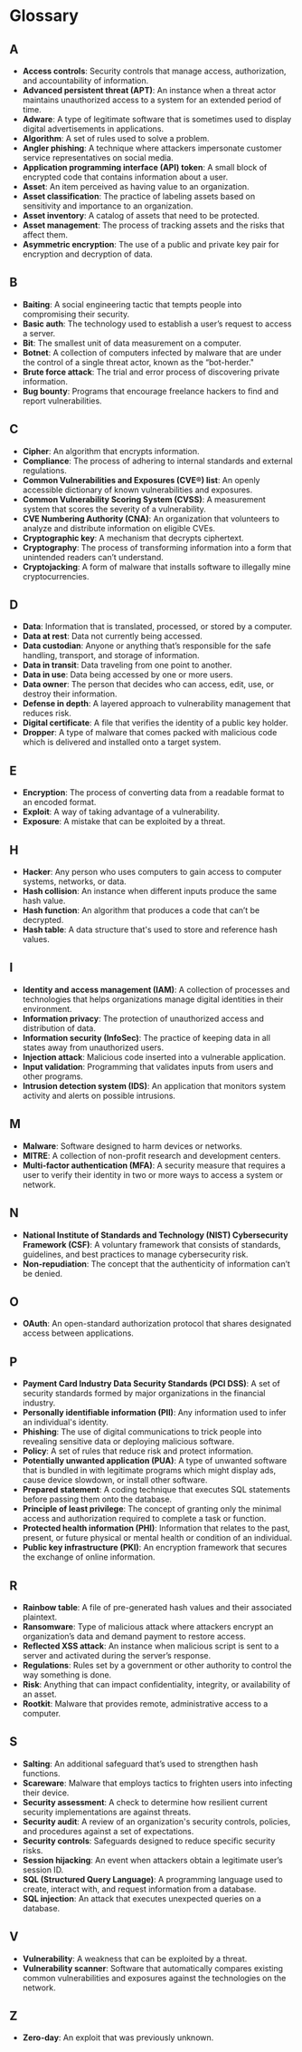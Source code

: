 # **Glossary**

## **A**

- **Access controls**: Security controls that manage access, authorization, and accountability of information.
- **Advanced persistent threat (APT)**: An instance when a threat actor maintains unauthorized access to a system for an extended period of time.
- **Adware**: A type of legitimate software that is sometimes used to display digital advertisements in applications.
- **Algorithm**: A set of rules used to solve a problem.
- **Angler phishing**: A technique where attackers impersonate customer service representatives on social media.
- **Application programming interface (API) token**: A small block of encrypted code that contains information about a user.
- **Asset**: An item perceived as having value to an organization.
- **Asset classification**: The practice of labeling assets based on sensitivity and importance to an organization.
- **Asset inventory**: A catalog of assets that need to be protected.
- **Asset management**: The process of tracking assets and the risks that affect them.
- **Asymmetric encryption**: The use of a public and private key pair for encryption and decryption of data.

## **B**

- **Baiting**: A social engineering tactic that tempts people into compromising their security.
- **Basic auth**: The technology used to establish a user’s request to access a server.
- **Bit**: The smallest unit of data measurement on a computer.
- **Botnet**: A collection of computers infected by malware that are under the control of a single threat actor, known as the “bot-herder."
- **Brute force attack**: The trial and error process of discovering private information.
- **Bug bounty**: Programs that encourage freelance hackers to find and report vulnerabilities.

## **C**

- **Cipher**: An algorithm that encrypts information.
- **Compliance**: The process of adhering to internal standards and external regulations.
- **Common Vulnerabilities and Exposures (CVE®) list**: An openly accessible dictionary of known vulnerabilities and exposures.
- **Common Vulnerability Scoring System (CVSS)**: A measurement system that scores the severity of a vulnerability.
- **CVE Numbering Authority (CNA)**: An organization that volunteers to analyze and distribute information on eligible CVEs.
- **Cryptographic key**: A mechanism that decrypts ciphertext.
- **Cryptography**: The process of transforming information into a form that unintended readers can’t understand.
- **Cryptojacking**: A form of malware that installs software to illegally mine cryptocurrencies.

## **D**

- **Data**: Information that is translated, processed, or stored by a computer.
- **Data at rest**: Data not currently being accessed.
- **Data custodian**: Anyone or anything that’s responsible for the safe handling, transport, and storage of information.
- **Data in transit**: Data traveling from one point to another.
- **Data in use**: Data being accessed by one or more users.
- **Data owner**: The person that decides who can access, edit, use, or destroy their information.
- **Defense in depth**: A layered approach to vulnerability management that reduces risk.
- **Digital certificate**: A file that verifies the identity of a public key holder.
- **Dropper**: A type of malware that comes packed with malicious code which is delivered and installed onto a target system.

## **E**

- **Encryption**: The process of converting data from a readable format to an encoded format.
- **Exploit**: A way of taking advantage of a vulnerability.
- **Exposure**: A mistake that can be exploited by a threat.

## **H**

- **Hacker**: Any person who uses computers to gain access to computer systems, networks, or data.
- **Hash collision**: An instance when different inputs produce the same hash value.
- **Hash function**: An algorithm that produces a code that can’t be decrypted.
- **Hash table**: A data structure that's used to store and reference hash values.

## **I**

- **Identity and access management (IAM)**: A collection of processes and technologies that helps organizations manage digital identities in their environment.
- **Information privacy**: The protection of unauthorized access and distribution of data.
- **Information security (InfoSec)**: The practice of keeping data in all states away from unauthorized users.
- **Injection attack**: Malicious code inserted into a vulnerable application.
- **Input validation**: Programming that validates inputs from users and other programs.
- **Intrusion detection system (IDS)**: An application that monitors system activity and alerts on possible intrusions.

## **M**

- **Malware**: Software designed to harm devices or networks.
- **MITRE**: A collection of non-profit research and development centers.
- **Multi-factor authentication (MFA)**: A security measure that requires a user to verify their identity in two or more ways to access a system or network.

## **N**

- **National Institute of Standards and Technology (NIST) Cybersecurity Framework (CSF)**: A voluntary framework that consists of standards, guidelines, and best practices to manage cybersecurity risk.
- **Non-repudiation**: The concept that the authenticity of information can’t be denied.

## **O**

- **OAuth**: An open-standard authorization protocol that shares designated access between applications.

## **P**

- **Payment Card Industry Data Security Standards (PCI DSS)**: A set of security standards formed by major organizations in the financial industry.
- **Personally identifiable information (PII)**: Any information used to infer an individual's identity.
- **Phishing**: The use of digital communications to trick people into revealing sensitive data or deploying malicious software.
- **Policy**: A set of rules that reduce risk and protect information.
- **Potentially unwanted application (PUA)**: A type of unwanted software that is bundled in with legitimate programs which might display ads, cause device slowdown, or install other software.
- **Prepared statement**: A coding technique that executes SQL statements before passing them onto the database.
- **Principle of least privilege**: The concept of granting only the minimal access and authorization required to complete a task or function.
- **Protected health information (PHI)**: Information that relates to the past, present, or future physical or mental health or condition of an individual.
- **Public key infrastructure (PKI)**: An encryption framework that secures the exchange of online information.

## **R**

- **Rainbow table**: A file of pre-generated hash values and their associated plaintext.
- **Ransomware**: Type of malicious attack where attackers encrypt an organization’s data and demand payment to restore access.
- **Reflected XSS attack**: An instance when malicious script is sent to a server and activated during the server’s response.
- **Regulations**: Rules set by a government or other authority to control the way something is done.
- **Risk**: Anything that can impact confidentiality, integrity, or availability of an asset.
- **Rootkit**: Malware that provides remote, administrative access to a computer.

## **S**

- **Salting**: An additional safeguard that’s used to strengthen hash functions.
- **Scareware**: Malware that employs tactics to frighten users into infecting their device.
- **Security assessment**: A check to determine how resilient current security implementations are against threats.
- **Security audit**: A review of an organization's security controls, policies, and procedures against a set of expectations.
- **Security controls**: Safeguards designed to reduce specific security risks.
- **Session hijacking**: An event when attackers obtain a legitimate user’s session ID.
- **SQL (Structured Query Language)**: A programming language used to create, interact with, and request information from a database.
- **SQL injection**: An attack that executes unexpected queries on a database.

## **V**

- **Vulnerability**: A weakness that can be exploited by a threat.
- **Vulnerability scanner**: Software that automatically compares existing common vulnerabilities and exposures against the technologies on the network.

## **Z**

- **Zero-day**: An exploit that was previously unknown.
